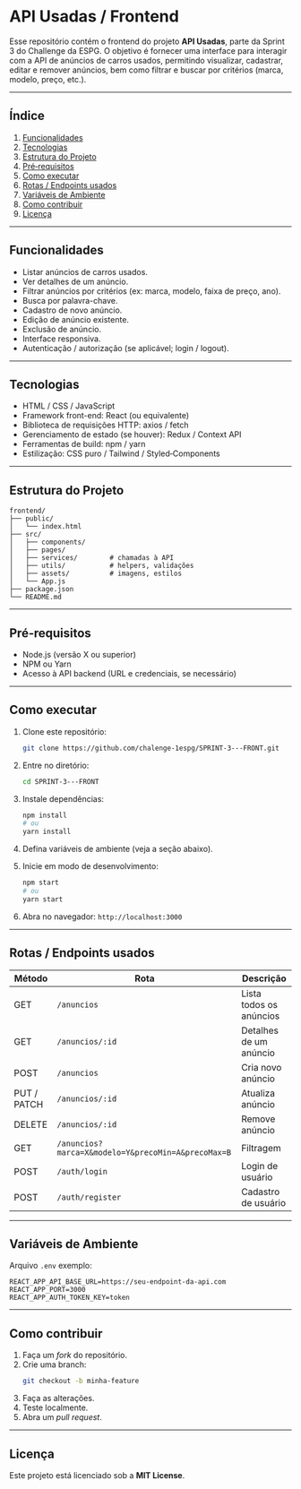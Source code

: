 # API Usadas / Frontend

Esse repositório contém o frontend do projeto **API Usadas**, parte da Sprint 3 do Challenge da ESPG. O objetivo é fornecer uma interface para interagir com a API de anúncios de carros usados, permitindo visualizar, cadastrar, editar e remover anúncios, bem como filtrar e buscar por critérios (marca, modelo, preço, etc.).

---

## Índice

1. [Funcionalidades](#funcionalidades)  
2. [Tecnologias](#tecnologias)  
3. [Estrutura do Projeto](#estrutura-do-projeto)  
4. [Pré‑requisitos](#pré-requisitos)  
5. [Como executar](#como-executar)  
6. [Rotas / Endpoints usados](#rotas--endpoints-usados)  
7. [Variáveis de Ambiente](#variáveis-de-ambiente)  
8. [Como contribuir](#como-contribuir)  
9. [Licença](#licença)

---

## Funcionalidades

- Listar anúncios de carros usados.  
- Ver detalhes de um anúncio.  
- Filtrar anúncios por critérios (ex: marca, modelo, faixa de preço, ano).  
- Busca por palavra-chave.  
- Cadastro de novo anúncio.  
- Edição de anúncio existente.  
- Exclusão de anúncio.  
- Interface responsiva.  
- Autenticação / autorização (se aplicável; login / logout).  

---

## Tecnologias

- HTML / CSS / JavaScript  
- Framework front-end: React (ou equivalente)  
- Biblioteca de requisições HTTP: axios / fetch  
- Gerenciamento de estado (se houver): Redux / Context API  
- Ferramentas de build: npm / yarn  
- Estilização: CSS puro / Tailwind / Styled‑Components  

---

## Estrutura do Projeto

```
frontend/
├── public/
│   └── index.html
├── src/
│   ├── components/
│   ├── pages/
│   ├── services/        # chamadas à API
│   ├── utils/           # helpers, validações
│   ├── assets/          # imagens, estilos
│   └── App.js
├── package.json
└── README.md
```

---

## Pré‑requisitos

- Node.js (versão X ou superior)  
- NPM ou Yarn  
- Acesso à API backend (URL e credenciais, se necessário)  

---

## Como executar

1. Clone este repositório:  
   ```bash
   git clone https://github.com/chalenge-1espg/SPRINT-3---FRONT.git
   ```

2. Entre no diretório:  
   ```bash
   cd SPRINT-3---FRONT
   ```

3. Instale dependências:  
   ```bash
   npm install
   # ou
   yarn install
   ```

4. Defina variáveis de ambiente (veja a seção abaixo).  

5. Inicie em modo de desenvolvimento:  
   ```bash
   npm start
   # ou
   yarn start
   ```

6. Abra no navegador: `http://localhost:3000`

---

## Rotas / Endpoints usados

| Método | Rota | Descrição |
|---|---|---|
| GET | `/anuncios` | Lista todos os anúncios |
| GET | `/anuncios/:id` | Detalhes de um anúncio |
| POST | `/anuncios` | Cria novo anúncio |
| PUT / PATCH | `/anuncios/:id` | Atualiza anúncio |
| DELETE | `/anuncios/:id` | Remove anúncio |
| GET | `/anuncios?marca=X&modelo=Y&precoMin=A&precoMax=B` | Filtragem |
| POST | `/auth/login` | Login de usuário |
| POST | `/auth/register` | Cadastro de usuário |

---

## Variáveis de Ambiente

Arquivo `.env` exemplo:

```env
REACT_APP_API_BASE_URL=https://seu-endpoint-da-api.com
REACT_APP_PORT=3000
REACT_APP_AUTH_TOKEN_KEY=token
```

---

## Como contribuir

1. Faça um *fork* do repositório.  
2. Crie uma branch:  
   ```bash
   git checkout -b minha-feature
   ```  
3. Faça as alterações.  
4. Teste localmente.  
5. Abra um *pull request*.  

---

## Licença

Este projeto está licenciado sob a **MIT License**.
